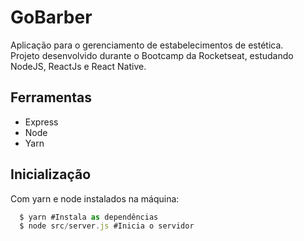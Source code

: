 <h1>GoBarber</h1>
<p>
Aplicação para o gerenciamento de estabelecimentos de estética.</br>
Projeto desenvolvido durante o Bootcamp da Rocketseat, estudando NodeJS, ReactJs e React Native.
</p>

<h2>Ferramentas</h2>
<ul>
  <li>Express</li>
  <li>Node</li>
  <li>Yarn</li>
</ul>

<h2>Inicialização</h2>
<p>
Com yarn e node instalados na máquina:
</p>

```js
  $ yarn #Instala as dependências 
  $ node src/server.js #Inicia o servidor
```
